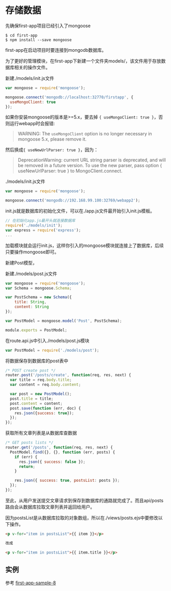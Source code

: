 # 存储数据

先确保first-app项目已经引入了mongoose

```
$ cd first-app
$ npm install --save mongoose
```

first-app在启动项目时要连接到mongodb数据库。

为了更好的管理模块，在first-app下新建一个文件夹models/，该文件用于存放数据库相关的操作文件。

新建./models/init.js文件

```js
var mongoose = require('mongoose');

mongoose.connect('mongodb://localhost:32770/firstapp', {
  useMongoClient: true
});
```

如果你安装mongoose的版本是>=5.x，要去掉 `{ useMongoClient: true }`，否则运行webapp时会报错:
> WARNING: The `useMongoClient` option is no longer necessary in mongoose 5.x, please remove it.

然后换成`{ useNewUrlParser: true }`，因为：
> DeprecationWarning: current URL string parser is deprecated, and will be removed in a future version. To use the new parser, pass option { useNewUrlParser: true } to MongoClient.connect.

./models/init.js文件
```js
var mongoose = require('mongoose');

mongoose.connect('mongodb://192.168.99.100:32769/webapp2');
```

init.js就是数据库的初始化文件，可以在./app.js文件最开始引入init.js模板。

```js
// 在初始化app.js最开头就连接数据库
require('./models/init');
var express = require('express');
...
```

加载模块就会运行init.js，这样你引入的mongoose模块就连接上了数据库，后续只要操作mongoose即可。

新建Post模型，

新建./models/post.js文件

```js
var mongoose = require('mongoose');
var Schema = mongoose.Schema;

var PostSchema = new Schema({
    title: String,
    content: String
});

var PostModel = mongoose.model('Post', PostSchema);

module.exports = PostModel;
```

在route.api.js中引入./models/post.js模块

```js
var PostModel = require('./models/post');
```

将数据保存到数据库的post表中

```js
/* POST create post */
router.post('/posts/create', function(req, res, next) {
  var title = req.body.title;
  var content = req.body.content;

  var post = new PostModel();
  post.title = title;
  post.content = content;
  post.save(function (err, doc) {
    res.json({success: true});
  });
});
```

获取所有文章列表是从数据库查数据

```js
/* GET posts lists */
router.get('/posts', function(req, res, next) {
  PostModel.find({}, {}, function (err, posts) {
    if (err) {
      res.json({ success: false });
      return;
    }

    res.json({ success: true, postsList: posts });
  });
});
```

至此，从用户发送提交文章请求到保存到数据库的通路就完成了。而且api/posts路由会从数据库拉取文章列表并返回给用户。

因为postsList是从数据库拉取的对象数组，所以在./views/posts.ejs中要修改以下操作。

```html
<p v-for="item in postsList">{{ item }}</p>

改成

<p v-for="item in postsList">{{ item.title }}</p>
```

## 实例

参考 [first-app-sample-8](https://github.com/xugy0926/learn-webapp-sample/tree/master/first-app-sample-8)

